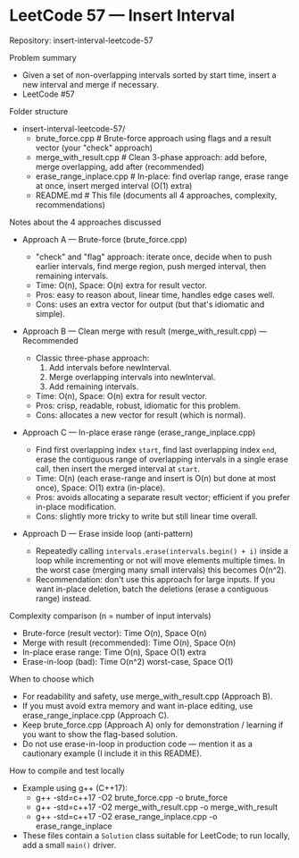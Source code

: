 # LeetCode 57 — Insert Interval

Repository: insert-interval-leetcode-57 

Problem summary
- Given a set of non-overlapping intervals sorted by start time, insert a new interval and merge if necessary.
- LeetCode #57

Folder structure
- insert-interval-leetcode-57/
  - brute_force.cpp            # Brute-force approach using flags and a result vector (your "check" approach)
  - merge_with_result.cpp      # Clean 3-phase approach: add before, merge overlapping, add after (recommended)
  - erase_range_inplace.cpp    # In-place: find overlap range, erase range at once, insert merged interval (O(1) extra)
  - README.md                  # This file (documents all 4 approaches, complexity, recommendations)

Notes about the 4 approaches discussed
- Approach A — Brute-force (brute_force.cpp)
  -  "check" and "flag" approach: iterate once, decide when to push earlier intervals, find merge region,
    push merged interval, then remaining intervals.
  - Time: O(n), Space: O(n) extra for result vector.
  - Pros: easy to reason about, linear time, handles edge cases well.
  - Cons: uses an extra vector for output (but that's idiomatic and simple).

- Approach B — Clean merge with result (merge_with_result.cpp) — Recommended
  - Classic three-phase approach:
    1) Add intervals before newInterval.
    2) Merge overlapping intervals into newInterval.
    3) Add remaining intervals.
  - Time: O(n), Space: O(n) extra for result vector.
  - Pros: crisp, readable, robust, idiomatic for this problem.
  - Cons: allocates a new vector for result (which is normal).

- Approach C — In-place erase range (erase_range_inplace.cpp)
  - Find first overlapping index `start`, find last overlapping index `end`, erase the contiguous range
    of overlapping intervals in a single erase call, then insert the merged interval at `start`.
  - Time: O(n) (each erase-range and insert is O(n) but done at most once), Space: O(1) extra (in-place).
  - Pros: avoids allocating a separate result vector; efficient if you prefer in-place modification.
  - Cons: slightly more tricky to write but still linear time overall.

- Approach D — Erase inside loop (anti-pattern)
  - Repeatedly calling `intervals.erase(intervals.begin() + i)` inside a loop while incrementing or not
    will move elements multiple times. In the worst case (merging many small intervals) this becomes O(n^2).
  - Recommendation: don't use this approach for large inputs. If you want in-place deletion, batch the
    deletions (erase a contiguous range) instead.

Complexity comparison (n = number of input intervals)
- Brute-force (result vector): Time O(n), Space O(n)
- Merge with result (recommended): Time O(n), Space O(n)
- In-place erase range: Time O(n), Space O(1) extra
- Erase-in-loop (bad): Time O(n^2) worst-case, Space O(1)

When to choose which
- For readability and safety, use merge_with_result.cpp (Approach B).
- If you must avoid extra memory and want in-place editing, use erase_range_inplace.cpp (Approach C).
- Keep brute_force.cpp (Approach A) only for demonstration / learning if you want to show the flag-based solution.
- Do not use erase-in-loop in production code — mention it as a cautionary example (I include it in this README).

How to compile and test locally
- Example using g++ (C++17):
  - g++ -std=c++17 -O2 brute_force.cpp -o brute_force
  - g++ -std=c++17 -O2 merge_with_result.cpp -o merge_with_result
  - g++ -std=c++17 -O2 erase_range_inplace.cpp -o erase_range_inplace
- These files contain a `Solution` class suitable for LeetCode; to run locally, add a small `main()` driver.
